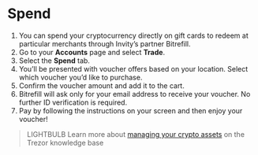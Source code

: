 # Spend

1. You can spend your cryptocurrency directly on gift cards to redeem at particular merchants through Invity’s partner Bitrefill.
2. Go to your **Accounts** page and select **Trade**.
3. Select the **Spend** tab.
4. You’ll be presented with voucher offers based on your location. Select which voucher you’d like to purchase.
5. Confirm the voucher amount and add it to the cart.
6. Bitrefill will ask only for your email address to receive your voucher. No further ID verification is required.
7. Pay by following the instructions on your screen and then enjoy your voucher!

> LIGHTBULB Learn more about [managing your crypto assets](https://trezor.io/learn/c/trezor-suite-app) on the Trezor knowledge base
